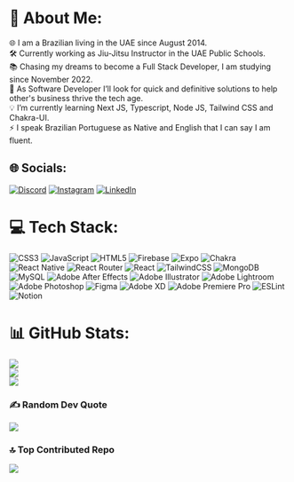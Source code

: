 <!-- @format -->

# 💫 About Me:

🌐 I am a Brazilian living in the UAE since August 2014.<br>🛠 Currently working as Jiu-Jitsu Instructor in the UAE Public Schools.<br>📚 Chasing my dreams to become a Full Stack Developer, I am studying since November 2022.<br>🤝 As Software Developer I’ll look for quick and definitive solutions to help other's business thrive the tech age. <br>💡 I’m currently learning Next JS, Typescript, Node JS, Tailwind CSS and Chakra-UI.<br>⚡ I speak Brazilian Portuguese as Native and English that I can say I am fluent.<br>

## 🌐 Socials:

[![Discord](https://img.shields.io/badge/Discord-%237289DA.svg?logo=discord&logoColor=white)](https://discord.gg/https://discord.gg/6RNBGwhr) [![Instagram](https://img.shields.io/badge/Instagram-%23E4405F.svg?logo=Instagram&logoColor=white)](https://instagram.com/@StrayTechie) [![LinkedIn](https://img.shields.io/badge/LinkedIn-%230077B5.svg?logo=linkedin&logoColor=white)](https://linkedin.com/in/MaxBuzinPro)

# 💻 Tech Stack:

![CSS3](https://img.shields.io/badge/css3-%231572B6.svg?style=flat-square&logo=css3&logoColor=white) ![JavaScript](https://img.shields.io/badge/javascript-%23323330.svg?style=flat-square&logo=javascript&logoColor=%23F7DF1E) ![HTML5](https://img.shields.io/badge/html5-%23E34F26.svg?style=flat-square&logo=html5&logoColor=white) ![Firebase](https://img.shields.io/badge/firebase-%23039BE5.svg?style=flat-square&logo=firebase) ![Expo](https://img.shields.io/badge/expo-1C1E24?style=flat-square&logo=expo&logoColor=#D04A37) ![Chakra](https://img.shields.io/badge/chakra-%234ED1C5.svg?style=flat-square&logo=chakraui&logoColor=white) ![React Native](https://img.shields.io/badge/react_native-%2320232a.svg?style=flat-square&logo=react&logoColor=%2361DAFB)
![React Router](https://img.shields.io/badge/React_Router-CA4245?style=flat-square&logo=react-router&logoColor=white) ![React](https://img.shields.io/badge/react-%2320232a.svg?style=flat-square&logo=react&logoColor=%2361DAFB) ![TailwindCSS](https://img.shields.io/badge/tailwindcss-%2338B2AC.svg?style=flat-square&logo=tailwind-css&logoColor=white) ![MongoDB](https://img.shields.io/badge/MongoDB-%234ea94b.svg?style=flat-square&logo=mongodb&logoColor=white) ![MySQL](https://img.shields.io/badge/mysql-%2300f.svg?style=flat-square&logo=mysql&logoColor=white) ![Adobe After Effects](https://img.shields.io/badge/Adobe%20After%20Effects-9999FF.svg?style=flat-square&logo=Adobe%20After%20Effects&logoColor=white)
![Adobe Illustrator](https://img.shields.io/badge/adobeillustrator-%23FF9A00.svg?style=flat-square&logo=adobeillustrator&logoColor=white) ![Adobe Lightroom](https://img.shields.io/badge/Adobe%20Lightroom-31A8FF.svg?style=flat-square&logo=Adobe%20Lightroom&logoColor=white) ![Adobe Photoshop](https://img.shields.io/badge/adobephotoshop-%2331A8FF.svg?style=flat-square&logo=adobephotoshop&logoColor=white) ![Figma](https://img.shields.io/badge/figma-%23F24E1E.svg?style=flat-square&logo=figma&logoColor=white) ![Adobe XD](https://img.shields.io/badge/Adobe%20XD-470137?style=flat-square&logo=Adobe%20XD&logoColor=#FF61F6) ![Adobe Premiere Pro](https://img.shields.io/badge/Adobe%20Premiere%20Pro-9999FF.svg?style=flat-square&logo=Adobe%20Premiere%20Pro&logoColor=white)
![ESLint](https://img.shields.io/badge/ESLint-4B3263?style=flat-square&logo=eslint&logoColor=white) ![Notion](https://img.shields.io/badge/Notion-%23000000.svg?style=flat-square&logo=notion&logoColor=white)

# 📊 GitHub Stats:

![](https://github-readme-stats.vercel.app/api?username=maxbuzin&theme=dark&hide_border=false&include_all_commits=true&count_private=true)<br/> ![](https://github-readme-streak-stats.herokuapp.com/?user=maxbuzin&theme=dark&hide_border=false)<br/> ![](https://github-readme-stats.vercel.app/api/top-langs/?username=maxbuzin&theme=dark&hide_border=false&include_all_commits=true&count_private=true&layout=compact)

### ✍️ Random Dev Quote

![](https://quotes-github-readme.vercel.app/api?type=horizontal&theme=gruvbox)

### 🔝 Top Contributed Repo

![](https://github-contributor-stats.vercel.app/api?username=maxbuzin&limit=5&theme=onedark&combine_all_yearly_contributions=true)

<!-- Proudly created with GPRM ( https://gprm.itsvg.in ) -->
